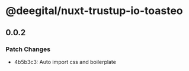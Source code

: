 # @deegital/nuxt-trustup-io-toasteo

## 0.0.2

### Patch Changes

- 4b5b3c3: Auto import css and boilerplate
